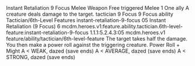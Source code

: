 <ability>
  <name>Instant Retaliation</name>
  <cost>9 Focus</cost>
  <keywords>
    <keyword>Melee</keyword>
    <keyword>Weapon</keyword>
  </keywords>
  <type>Free triggered</type>
  <distance>Melee 1</distance>
  <target>One ally</target>
  <trigger>A creature deals damage to the target.</trigger>
  <metadata>
    <class>tactician</class>
    <cost>9 Focus</cost>
    <cost_amount>9</cost_amount>
    <cost_resource>Focus</cost_resource>
    <feature_type>ability</feature_type>
    <file_dpath>Tactician/6th-Level Features</file_dpath>
    <item_id>instant-retaliation-9-focus</item_id>
    <item_index>05</item_index>
    <item_name>Instant Retaliation (9 Focus)</item_name>
    <level>6</level>
    <scc>mcdm.heroes.v1:feature.ability.tactician.6th-level-feature:instant-retaliation-9-focus</scc>
    <scdc>1.1.1:5.2.4.3:05</scdc>
    <source>mcdm.heroes.v1</source>
    <type>feature/ability/tactician/6th-level-feature</type>
  </metadata>
  <effects>
    <effect type="mundane">The target takes half the damage. You then make a power roll against the triggering creature.</effect>
    <effect type="roll">
      <roll>Power Roll + Might</roll>
      <t1>A &lt; WEAK, dazed (save ends)</t1>
      <t2>A &lt; AVERAGE, dazed (save ends)</t2>
      <t3>A &lt; STRONG, dazed (save ends)</t3>
    </effect>
  </effects>
</ability>
